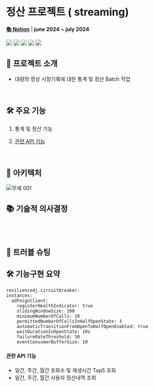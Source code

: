 # 정산 프로젝트 ( streaming)
[**📚 Notion**]() |
**june 2024 ~ july 2024**  

<img src="https://img.shields.io/badge/Spring Boot-6DB33F?style=for-the-badge&logo=Spring Boot&logoColor=white"> <img src="https://img.shields.io/badge/Spring Cloud-6DB33F?style=for-the-badge&logo= &logoColor=white"> 
<img src="https://img.shields.io/badge/MySQL-4479A1?style=for-the-badge&logo=MySQL&logoColor=white">
<img src="https://img.shields.io/badge/Docker-2496ED?style=for-the-badge&logo=Docker&logoColor=white">
<img src="https://img.shields.io/badge/GitHub Actions-2088FF?style=for-the-badge&logo=GitHub Actions&logoColor=white">
<br>

## 🌱 프로젝트 소개
- 대량의 영상 시청기록에 대한 통계 및 정산 Batch 작업

<br>

## 🛠️ 주요 기능
1. 통계 및 정산 기능  
 
3. [관련 API 기능](#관련-API-기능)

<br>

## 🚀 아키텍처
![무제 001]()
<br>

## 📚 기술적 의사결정


<br>



<br>

## 🐞 트러블 슈팅



## 🛠 기능구현 요약


  ```
  resilience4j.circuitbreaker:
  instances:
    adFeignClient:
      registerHealthIndicator: true
      slidingWindowSize: 100
      minimumNumberOfCalls: 10
      permittedNumberOfCallsInHalfOpenState: 3
      automaticTransitionFromOpenToHalfOpenEnabled: true
      waitDurationInOpenState: 10s
      failureRateThreshold: 50
      eventConsumerBufferSize: 10
  ```

  </details>


#### 관련 API 기능
- 일간, 주간, 월간 조회수 및 재생시간 Top5 조회
- 일간, 주간, 월간 사용자 정산내역 조회
